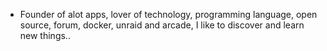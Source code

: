 - Founder of alot apps, lover of technology, programming language, open source, forum, docker, unraid and arcade, I like to discover and learn new things..
  <br>







































































































































































































































































































































































































































































































































































































































